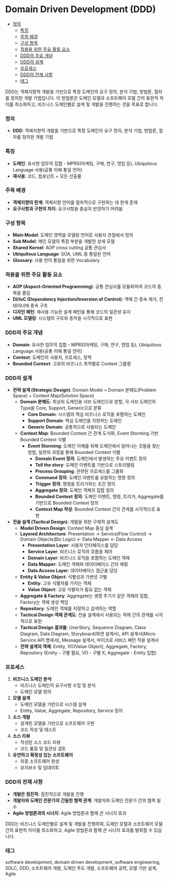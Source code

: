 # Domain Driven Development (DDD)

<!-- mtoc-start -->

- [정의](#정의)
  - [특징](#특징)
  - [주목 배경](#주목-배경)
  - [구성 항목](#구성-항목)
  - [적용을 위한 주요 활동 요소](#적용을-위한-주요-활동-요소)
  - [DDD의 주요 개념](#ddd의-주요-개념)
  - [DDD의 설계](#ddd의-설계)
  - [프로세스](#프로세스)
  - [DDD의 전제 사항](#ddd의-전제-사항)
  - [태그](#태그)

<!-- mtoc-end -->

DDD는 객체지향적 개발을 기반으로 특정 도메인의 요구 정의, 분석 기법, 방법론, 절차를 정의한 개발 기법입니다. 이 방법론은 도메인 모델과 소프트웨어 모델 간의 표현적 차이를 최소화하고, 비즈니스 도메인별로 설계 및 개발을 진행하는 것을 목표로 합니다.

### 정의

- **DDD**: 객체지향적 개발을 기반으로 특정 도메인의 요구 정의, 분석 기법, 방법론, 절차를 정의한 개발 기법

### 특징

- **도메인**: 유사한 업무의 집합 - MPRS(마케팅, 구매, 연구, 영업 등), Ubiquitous Language 사용(공통 이해 통일 언어)
- **재사용**: 코드, 컴포넌트 + 모든 산출물

### 주목 배경

- **객체지향의 한계**: 객체지향 언어를 절차적으로 구현하는 데 한계 존재
- **요구사항과 구현의 차이**: 요구사항을 충실히 반영하기 어려움

### 구성 항목

- **Main Model**: 도메인 영역을 모델링 언어로 사용자 관점에서 정의
- **Sub Model**: 메인 모델의 특정 부분을 개발한 상세 모델
- **Shared Kernel**: AOP cross cutting 공통 관심사
- **Ubiquitous Language**: SOA, UML 중 통일된 언어
- **Glossary**: 사용 언어 통일을 위한 Vocabulary

### 적용을 위한 주요 활동 요소

- **AOP (Aspect-Oriented Programming)**: 공통 관심사를 모듈화하여 코드의 중복을 줄임
- **DI/IoC (Dependency Injection/Inversion of Control)**: 객체 간 종속 제거, 컨테이너에 종속 구조
- **디자인 패턴**: 재사용 가능한 설계 패턴을 통해 코드의 일관성 유지
- **UML 모델링**: 시스템의 구조와 동작을 시각적으로 표현

### DDD의 주요 개념

- **Domain**: 유사한 업무의 집합 - MPRS(마케팅, 구매, 연구, 영업 등), Ubiquitous Language 사용(공통 이해 통일 언어)
- **Context**: 도메인의 사용자, 프로세스, 정책
- **Bounded Context**: 고유의 비즈니스 목적별로 Context 그룹핑

### DDD의 설계

- **전략 설계 (Strategic Design)**: Domain Model = Domain 분해도(Problem Space) + Context Map(Solution Space)
  - **Domain 분해도**: 최상위 도메인을 서브 도메인으로 분할, 각 서브 도메인의 Type을 Core, Support, Generic으로 분류
    - **Core Domain**: 시스템의 핵심 비즈니스 로직을 포함하는 도메인
    - **Support Domain**: 핵심 도메인을 지원하는 도메인
    - **Generic Domain**: 공통적으로 사용되는 도메인
  - **Context Map**: Bounded Context 간 관계 도식화, Event Storming 기반 Bounded Context 식별
    - **Event Storming**: 도메인 이해를 위해 도메인에서 일어나는 것들을 찾는 방법, 일련의 과정을 통해 Bounded Context 식별
      - **Domain Event 정의**: 도메인에서 발생하는 주요 이벤트 정의
      - **Tell the story**: 도메인 이벤트를 기반으로 스토리텔링
      - **Process Grouping**: 관련된 프로세스를 그룹화
      - **Command 정의**: 도메인 이벤트를 유발하는 명령 정의
      - **Trigger 정의**: 명령을 트리거하는 조건 정의
      - **Aggregate 정의**: 도메인 객체의 집합 정의
      - **Bounded Context 정의**: 도메인 이벤트, 명령, 트리거, Aggregate를 기반으로 Bounded Context 정의
      - **Context Map 작성**: Bounded Context 간의 관계를 시각적으로 표현
- **전술 설계 (Tactical Design)**: 개발을 위한 구체적 설계도
  - **Model Driven Design**: Context Map 중심 설계
  - **Layered Architecture**: Presentation -> Service(Flow Control) -> Domain Objects(Biz Logic) <- Data Mapper <- Data Access
    - **Presentation Layer**: 사용자 인터페이스를 담당
    - **Service Layer**: 비즈니스 로직의 흐름을 제어
    - **Domain Layer**: 비즈니스 로직을 포함하는 도메인 객체
    - **Data Mapper**: 도메인 객체와 데이터베이스 간의 매핑
    - **Data Access Layer**: 데이터베이스 접근을 담당
  - **Entity & Value Object**: 식별성과 가변성 구별
    - **Entity**: 고유 식별자를 가지는 객체
    - **Value Object**: 고유 식별자가 필요 없는 객체
  - **Aggregate & Factory**: Aggregate는 생명 주기가 같은 객체의 집합, Factory는 객체 생성 책임
  - **Repository**: 도메인 객체를 저장하고 검색하는 역할
  - **Tactical Design 객체 관계도**: 전술 설계에서 사용되는 객체 간의 관계를 시각적으로 표현
  - **Tactical Design 결과물**: UserStory, Sequence Diagram, Class Diagram, Data Diagram, Storyboard(화면 설계서), API 설계서(Micro Service API 명세서), Message 설계서, 마이크로 서비스 패턴 적용 설계서
  - **전략 설계의 객체**: Entity, VO(Value Object), Aggregate, Factory, Repository (Entity - 구별 필요, VO - 구별 X, Aggregate - Entity 집합)

### 프로세스

1. **비즈니스 도메인 분석**
   - 비즈니스 도메인의 요구사항 수집 및 분석
   - 도메인 모델 정의
2. **모델 설계**
   - 도메인 모델을 기반으로 시스템 설계
   - Entity, Value, Aggregate, Repository, Service 정의
3. **소스 개발**
   - 설계된 모델을 기반으로 소프트웨어 구현
   - 코드 작성 및 테스트
4. **소스 리뷰**
   - 작성된 소스 코드 리뷰
   - 코드 품질 및 일관성 검토
5. **유연하고 확정성 있는 소프트웨어**
   - 최종 소프트웨어 완성
   - 유지보수 및 업데이트

### DDD의 전제 사항

- **개발은 점진적**: 점진적으로 개발을 진행
- **개발자와 도메인 전문가의 긴밀한 협력 관계**: 개발자와 도메인 전문가 간의 협력 필수
- **Agile 방법론과의 시너지**: Agile 방법론과 함께 큰 시너지 효과

DDD는 비즈니스 도메인별로 설계 및 개발을 진행하여, 도메인 모델과 소프트웨어 모델 간의 표현적 차이를 최소화하고, Agile 방법론과 함께 큰 시너지 효과를 발휘할 수 있습니다.

### 태그

software development, domain driven development, software engineering, SDLC, DDD, 소프트웨어 개발, 도메인 주도 개발, 소프트웨어 공학, 모델 기반 설계, Agile
